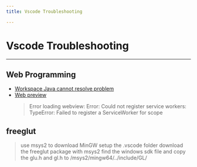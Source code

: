 ```yaml
---
title: Vscode Troubleshooting

---
```


# Vscode Troubleshooting

---
## Web Programming
+ [Workspace Java cannot resolve problem](https://github.com/redhat-developer/vscode-java/wiki/Troubleshooting#clean-the-workspace-directory)
+ [Web preview](https://stackoverflow.com/questions/67698176/error-loading-webview-error-could-not-register-service-workers-typeerror-fai)
    > Error loading webview: Error: Could not register service workers: TypeError: Failed to register a ServiceWorker for scope

## freeglut
> use msys2 to download MinGW
> setup the .vscode folder
> download the freeglut package with msys2
> find the windows sdk file and copy the glu.h and gl.h to /msys2/mingw64/../include/GL/